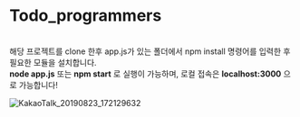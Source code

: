 # Todo_programmers

<br>해당 프로젝트를 clone 한후
app.js가 있는 폴더에서 npm install 명령어를 입력한 후 필요한 모듈을 설치합니다.
<br>
__node app.js__ 또는
__npm start__ 로 실행이 가능하며,
로컬 접속은
__localhost:3000__ 으로 가능합니다!

![KakaoTalk_20190823_172129632](https://user-images.githubusercontent.com/15652602/63578035-9a0b2c80-c5ca-11e9-98fb-27ebb98cd96b.jpg)
